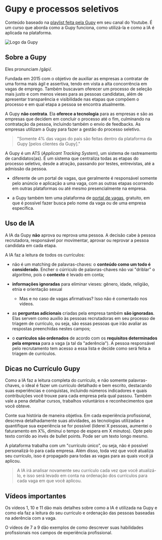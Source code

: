 # Gupy e processos seletivos

Conteúdo baseado na [playlist feita pela Gupy](https://youtube.com/playlist?list=PLgLXOZ_NVJpHNBeWe9Bd1vEBRfRK4M3Ms&feature=shared) em seu canal do Youtube. É um curso que aborda como a Gupy funciona, como utilizá-la e como a IA é aplicada na plataforma.

![Logo da Gupy](https://candidatos.gupy.io/hubfs/logo-novo-gupy.svg)

## Sobre a Gupy

Eles pronunciam /gãpi/.

Fundada em 2015 com o objetivo de auxiliar as empresas a contratar de uma forma mais ágil e assertiva, tendo em vista a alta concorrência em vagas de emprego. Também buscavam oferecer um processo de seleção mais justo e com menos vieses para as pessoas candidatas, além de apresentar transparência e visibilidade nas etapas que compõem o processo e em qual etapa a pessoa se encontra atualmente.

A Gupy **não contrata**. Ela **oferece a tecnologia** para as empresas e são as empresas que decidem em concluir o processo até o fim, culminando na contratação da pessoa, incluindo também o envio de feedbacks. As empresas utilizam a Gupy para fazer a gestão do processo seletivo.

> "Somente 4% das vagas do país são feitas dentro da plataforma da Gupy [pelos clientes da Gupy]."

A Gupy é um ATS (*Applicant Tracking System*), um sistema de rastreamento de candidatos(as). É um sistema que centraliza todas as etapas do processo seletivo, desde a atração, passando por testes, entrevistas, até a admissão da pessoa.

- diferente de um portal de vagas, que geralmente é responsável somente pelo anúncio e aplicação a uma vaga, com as outras etapas ocorrendo em outras plataformas ou até mesmo presencialmente na empresa.

- a Gupy também tem uma plataforma de [portal de vagas](https://portal.gupy.io/), gratuito, em que é possível fazer busca pelo nome da vaga ou de uma empresa específica.

## Uso de IA

A IA da Gupy **não** aprova ou reprova uma pessoa. A decisão cabe à pessoa recrutadora, responsável por movimentar, aprovar ou reprovar a pessoa candidata em cada etapa.

A IA faz a leitura de todos os currículos:

- não é um matching de palavras-chaves: o **conteúdo como um todo é considerado**. Encher o cúrriculo de palavras-chaves não vai "driblar" o algoritmo, pois o **contexto** é levado em conta;

- **informações ignoradas** para eliminar vieses:  gênero, idade, religião, etnia e orientação sexual

    - Mas e no caso de vagas afirmativas? Isso não é comentado nos vídeos.

- as **perguntas adicionais** criadas pela empresa também **são ignoradas**. Elas servem como auxílio às pessoas recrutadoras em seu processo de triagem de currículo, ou seja, são essas pessoas que irão avaliar as respostas preenchidas nestes campos;

- o **currículos são ordenados** de acordo com os **requisitos determinados pela empresa** para a vaga (a tal da "aderência"). A pessoa responsável pelo recrutamento tem acesso a essa lista e decide como será feita a triagem de currículos.

## Dicas no Currículo Gupy

Como a IA faz a leitura completa do currículo, e não somente palavras-chaves, o ideal é fazer um currículo detalhado e bem escrito, destacando suas experiências e conquistas, incluindo números indicadores e quais contribuições você trouxe para cada empresa pela qual passou. Também vale a pena detalhar cursos, trabalhos voluntários e reconhecimentos que você obteve. 

Conte sua história de maneira objetiva. Em cada experiência profissional, descreva detalhadamente suas atividades, as tecnologias utilizadas e quantifique sua experiência se for possível (liderei X pessoas, aumentei o faturamento em X%, diminuí o tempo de espera em X minutos). Opte pelo texto corrido ao invés de bullet points. Pode ser um texto longo mesmo.

A plataforma trabalha com um "currículo único", ou seja, não é possível personalizá-lo para cada empresa. Além disso, toda vez que você atualiza seu currículo, isso é propagado para todas as vagas para as quais você já aplicou.

> A IA irá analisar novamente seu currículo cada vez que você atualizá-lo, e isso será levado em conta na ordenação dos currículos para cada vaga em que você aplicou.

## Vídeos importantes

Os vídeos 1, 10 e 11 dão mais detalhes sobre como a IA é utilizada na Gupy e como ela faz a leitura do seu currículo e ordenação das pessoas baseadas na aderência com a vaga.

O vídeos de 7 a 9 dão exemplos de como descrever suas habilidades profissionais nos campos de experiência profissional.





